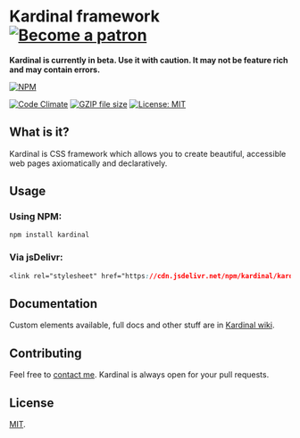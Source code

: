 # Kardinal framework [![Become a patron](https://miloslav.website/patreon.svg)](https://www.patreon.com/uyouthe)
**Kardinal is currently in beta. Use it with caution. It may not be feature rich and may contain errors.**

[![NPM](https://nodei.co/npm/kardinal.png?compact=true)](https://npmjs.org/package/kardinal)  

[![Code Climate](https://codeclimate.com/github/kardinalframework/kardinal/badges/gpa.svg)](https://codeclimate.com/github/kardinalframework/kardinal) 
[![GZIP file size](http://img.badgesize.io/kardinalframework/kardinal/master/kardinal.css.svg?compression=gzip)]()
[![License: MIT](https://img.shields.io/badge/License-MIT-brightgreen.svg)](https://opensource.org/licenses/MIT)

## What is it?
Kardinal is CSS framework which allows you to create beautiful, accessible web pages axiomatically and declaratively.


## Usage
### Using NPM:
```
npm install kardinal
```
### Via jsDelivr:
```CSS
<link rel="stylesheet" href="https://cdn.jsdelivr.net/npm/kardinal/kardinal.css">
```
## Documentation
Сustom elements available, full docs and other stuff are in [Kardinal wiki](https://github.com/kardinalframework/kardinal/wiki).

## Contributing 
Feel free to [contact me](https://github.com/uyouthe). Kardinal is always open for your pull requests.

## License
[MIT](https://github.com/kardinalframework/kardinal/blob/master/LICENSE).
